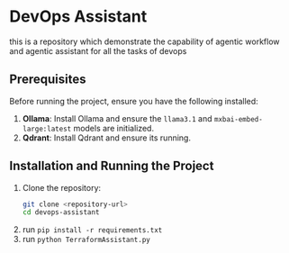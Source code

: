 # DevOps Assistant
this is a repository which demonstrate the capability of agentic workflow and agentic assistant for all the tasks of devops

## Prerequisites

Before running the project, ensure you have the following installed:

1. **Ollama**: Install Ollama and ensure the `llama3.1` and `mxbai-embed-large:latest` models are initialized.
2. **Qdrant**: Install Qdrant and ensure its running.

## Installation and Running the Project

1. Clone the repository:
   ```bash
   git clone <repository-url>
   cd devops-assistant

2. run `pip install -r requirements.txt`
3. run `python TerraformAssistant.py`
